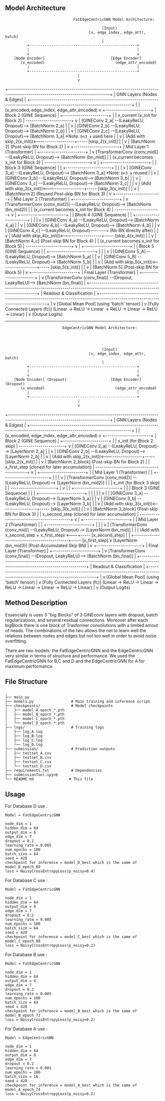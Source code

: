 ## Model Architecture

                                   FatEdgeCentricGNN Model Architecture:

                                                (Input)
                                          (x, edge_index, edge_attr, batch)
                                                |
              +-------------------------------------------------+
              |                                                 |
              v                                                 v
        [Node Encoder]                              [Edge Encoder]
           (x_encoded)                                (edge_attr_encoded)
              |                                                 |
              +-------------------------------------------------+
                                     |
                                     v
+---------------------------------------------------------------------------------------------------------------------------------+
|                                                           GNN Layers (Nodes & Edges)                                            |
+---------------------------------------------------------------------------------------------------------------------------------+
                                     |
                                     | (x_encoded, edge_index, edge_attr_encoded)
                                     v
                             +-----------------------+
                             | Block 2 (GINE Sequence) |
                             +-----------------------+
                                     |
                                     |  x_current (x_init for Block 2)
                                     |  -----------------------+
                                     v                        |
               [GINEConv 2_a] --(LeakyReLU, Dropout)--> [BatchNorm 2_a]
                     |                                       |
                     v                                       |
               [GINEConv 2_b] --(LeakyReLU, Dropout)--> [BatchNorm 2_b]
                     |                                       |
                     v                                       |
               [GINEConv 2_c] --(LeakyReLU, Dropout)--> [BatchNorm 3_a] *Note: `bn3_a` used here
                     |                                       |
                     v                                       |
                (Add with skip_2(x_init))<------------------+----- [skip_2(x_init)]
                     |                                       |
                     v                                       |
               [BatchNorm 2] (Post-skip BN for Block 2)
                     |
                     v
             +-----------------------+
             | Mid Layer 1 (Transformer) |
             +-----------------------+
                     |
                     v
       [TransformerConv (conv_mid)] --(LeakyReLU, Dropout)--> [BatchNorm (bn_mid)]
                     |
                     | (x_current becomes x_init for Block 3)
                     | -----------------------+
                     v                        |
             +-----------------------+        |
             | Block 3 (GINE Sequence) |        |
             +-----------------------+        |
                     |                        |
                     v                        |
               [GINEConv 3_a] --(LeakyReLU, Dropout)--> [BatchNorm 3_a] *Note: `bn3_a` reused
                     |                                       |
                     v                                       |
               [GINEConv 3_b] --(LeakyReLU, Dropout)--> [BatchNorm 3_b]
                     |                                       |
                     v                                       |
               [GINEConv 3_c] --(LeakyReLU, Dropout)--> [BatchNorm 3_c]
                     |                                       |
                     v                                       |
                (Add with skip_3(x_init))<------------------+----- [skip_3(x_init)]
                     |                                       |
                     v                                       |
               [BatchNorm 2] (Reused Post-skip BN for Block 3)
                     |
                     v
             +-----------------------+
             | Mid Layer 2 (Transformer) |
             +-----------------------+
                     |
                     v
     [TransformerConv (conv_mid2)] --(LeakyReLU, Dropout)--> [BatchNorm (bn_mid2)]
                     |
                     | (x_current becomes x_init for Block 4)
                     | -----------------------+
                     v                        |
             +-----------------------+        |
             | Block 4 (GINE Sequence) |        |
             +-----------------------+        |
                     |                        |
                     v                        |
               [GINEConv 4_a] --(LeakyReLU, Dropout)--> [BatchNorm 4_a]
                     |                                       |
                     v                                       |
               [GINEConv 4_b] --(LeakyReLU, Dropout)--> [BatchNorm 4_b]
                     |                                       |
                     v                                       |
               [GINEConv 4_c] --(LeakyReLU, Dropout)--------+ (No BN directly after)
                     |                                       |
                     v                                       |
                (Add with skip_4(x_init))<------------------+----- [skip_4(x_init)]
                     |                                       |
                     v                                       |
               [BatchNorm 4_c] (Post-skip BN for Block 4)
                     |
                     | (x_current becomes x_init for Block 5)
                     | -----------------------+
                     v                        |
             +-----------------------+        |
             | Block 5 (GINE Sequence) |        |
             +-----------------------+        |
                     |                        |
                     v                        |
               [GINEConv 5_A] --(LeakyReLU, Dropout)--> [BatchNorm 5_a]
                     |                                       |
                     v                                       |
               [GINEConv 5_B] --(LeakyReLU, Dropout)--> [BatchNorm 5_b]
                     |                                       |
                     v                                       |
                (Add with skip_5(x_init))<------------------+----- [skip_5(x_init)]
                     |                                       |
                     v                                       |
               [BatchNorm 5] (Post-skip BN for Block 5)
                     |
                     v
             +-----------------------+
             | Final Layer (Transformer) |
             +-----------------------+
                     |
                     v
     [TransformerConv (conv_final)] --(Dropout, LeakyReLU)--> [BatchNorm (bn_final)]
                     |
+---------------------------------------------------------------------------------------------------------------------------------+
|                                                       Readout & Classification                                                |
+---------------------------------------------------------------------------------------------------------------------------------+
                     |
                     v
              [Global Mean Pool] (using 'batch' tensor)
                     |
                     v
           [Fully Connected Layers (fc)]
             (Linear -> ReLU -> Linear -> ReLU -> Linear -> ReLU -> Linear)
                     |
                     v
               (Output Logits)


                              
                              
                              
                              
                              
                              
                              
                              
                              
 ------------------------------------------------------------------------------------------------------------------------------------------------------------------------------------------------------------------------                             
                              
                              
                              
                              
                              
                              
                              
                              EdgeCentricGNN Model Architecture:


                              

                                                (Input)
                                          (x, edge_index, edge_attr, batch)
                                                |
              +-------------------------------------------------+
              |                                                 |
              v                                                 v
        [Node Encoder] (Dropout)                    [Edge Encoder] (Dropout)
           (x_encoded)                                (edge_attr_encoded)
              |                                                 |
              +-------------------------------------------------+
                                     |
                                     v
+---------------------------------------------------------------------------------------------------------------------------------+
|                                                           GNN Layers (Nodes & Edges)                                            |
+---------------------------------------------------------------------------------------------------------------------------------+
                                     |
                                     | (x_encoded, edge_index, edge_attr_encoded)
                                     v
                             +-----------------------+
                             | Block 2 (GINE Sequence) |
                             +-----------------------+
                                     |
                                     |  x_init (for Block 2 skip)
                                     |  -----------------------+
                                     v                        |
               [GINEConv 2_a] --(LeakyReLU, Dropout)--> [LayerNorm 2_a]
                     |                                       |
                     v                                       |
               [GINEConv 2_b] --(LeakyReLU, Dropout)--> [LayerNorm 2_b]
                     |                                       |
                     v                                       |
                (Add with skip_2(x_init))<------------------+----- [skip_2(x_init)]
                     |                                       |
                     v                                       |
               [BatchNorm 2_block] (Post-skip BN for Block 2)
                     |
                     |  x_first_step (cloned for later accumulation)
                     |  -------------------------------------------+
                     v                                             |
             +-----------------------+                             |
             | Mid Layer 1 (Transformer) |                             |
             +-----------------------+                             |
                     |                                             |
                     v                                             |
     [TransformerConv (conv_mid2)] --(LeakyReLU, Dropout)--> [LayerNorm (bn_mid2)]
                     |                                             |
                     |  x_init (for Block 3 skip)                    |
                     |  -----------------------+                     |
                     v                        |                     |
             +-----------------------+        |                     |
             | Block 3 (GINE Sequence) |        |                     |
             +-----------------------+        |                     |
                     |                        |                     |
                     v                        |                     |
               [GINEConv 3_a] --(LeakyReLU, Dropout)--> [LayerNorm 3_a]
                     |                                       |
                     v                                       |
               [GINEConv 3_b] --(LeakyReLU, Dropout)--> [LayerNorm 3_b]
                     |                                       |
                     v                                       |
                (Add with skip_3(x_init))<------------------+----- [skip_3(x_init)]
                     |                                       |
                     v                                       |
               [BatchNorm 3_block] (Post-skip BN for Block 3)
                     |
                     |  x_second_step (cloned for later accumulation)
                     |  -------------------------------------------+
                     v                                             |
             +-----------------------+                             |
             | Mid Layer 2 (Transformer) |                             |
             +-----------------------+                             |
                     |                                             |
                     v                                             |
       [TransformerConv (conv_mid)] --(LeakyReLU, Dropout)--> [LayerNorm (bn_mid)]
                     |                                             |
                     | (Add with x_second_step + x_first_step) <---+----- [x_second_step]
                     |                                             |
                     +---------------------------------------------+----- [x_first_step]
                     v
               [LayerNorm (bn_mid3)] (Post-Accumulated Skip BN)
                     |
                     v
             +-----------------------+
             | Final Layer (Transformer) |
             +-----------------------+
                     |
                     v
     [TransformerConv (conv_final)] --(Dropout, LeakyReLU)--> [BatchNorm (bn_final)]
                     |
+---------------------------------------------------------------------------------------------------------------------------------+
|                                                       Readout & Classification                                                |
+---------------------------------------------------------------------------------------------------------------------------------+
                     |
                     v
              [Global Mean Pool] (using 'batch' tensor)
                     |
                     v
           [Fully Connected Layers (fc)]
             (Linear -> ReLU -> Linear -> ReLU -> Linear -> Linear -> ReLU -> Linear)
                     |
                     v
               (Output Logits)

## Method Description


Essencially is uses 3 "big Blocks" of 3 GINEconv layers with dropout, batch regularizations, and several residual connections. 
Moreover after each bigBlock there is one block of Trasformer convolutions with a limited amout of heads. 
The combinations of the two allows the net to learn well the relations between nodes and edges but not too well in order to avoid noise overfitting.

There are two models: the FatEdgeCentricGNN and the EdgeCentricGNN very similar in terms of structure and performance. We used the FatEdgeCentricGNN for B,C and D 
and the EdgeCentricGNN for A for maximum performance.


## File Structure

```
.
├── main.py  
├── models.py                 # Main training and inference script
├── checkpoints/              # Model checkpoints
│   ├── model_A_epoch_*.pth
│   ├── model_B_epoch_*.pth
│   ├── model_C_epoch_*.pth
│   └── model_D_epoch_*.pth
├── logs/                     # Training logs
│   ├── log_A.log
│   ├── log_B.log
│   ├── log_C.log
│   └── log_D.log
├── submission/               # Prediction outputs
│   ├── testset_A.csv
│   ├── testset_B.csv
│   ├── testset_C.csv
│   └── testset_D.csv
├── requirements.txt          # Dependencies
├── submissionTool.ipynb
└── README.md                # This file
```

## Usage

For Database D use : 

    Model = FatEdgeCentricGNN

    node_dim = 1 
    hidden_dim = 64
    output_dim = 6
    edge_dim = 7  
    dropout = 0.2
    learning_rate = 0.005
    num_epochs = 100
    batch_size = 64
    seed = 420
    checkpoint for inference = model_D_best which is the same of model_D_epoch_69
    loss = NoisyCrossEntropyLoss(p_noisy=0.4) 


For Database C use : 

    Model = FatEdgeCentricGNN

    node_dim = 1 
    hidden_dim = 64
    output_dim = 6
    edge_dim = 7  
    dropout = 0.2
    learning_rate = 0.005
    num_epochs = 100
    batch_size = 64
    seed = 420
    checkpoint for inference = model_C_best which is the same of model_C_epoch_98
    loss = NoisyCrossEntropyLoss(p_noisy=0.2) 


For Database B use : 

    Model = FatEdgeCentricGNN
    
    node_dim = 1 
    hidden_dim = 64
    output_dim = 6
    edge_dim = 7  
    dropout = 0.2
    learning_rate = 0.005
    num_epochs = 100
    batch_size = 64
    seed = 420
    checkpoint for inference = model_B_best which is the same of model_B_epoch_72
    loss = NoisyCrossEntropyLoss(p_noisy=0.2) 

For Database A use : 

    Model = EdgeCentricGNN
    
    node_dim = 1 
    hidden_dim = 64
    output_dim = 6
    edge_dim = 7  
    dropout = 0.2
    learning_rate = 0.001
    num_epochs = 100
    batch_size = 16
    seed = 420
    checkpoint for inference = model_A_best which is the same of model_A_epoch_74
    loss = NoisyCrossEntropyLoss(p_noisy=0.2) 





